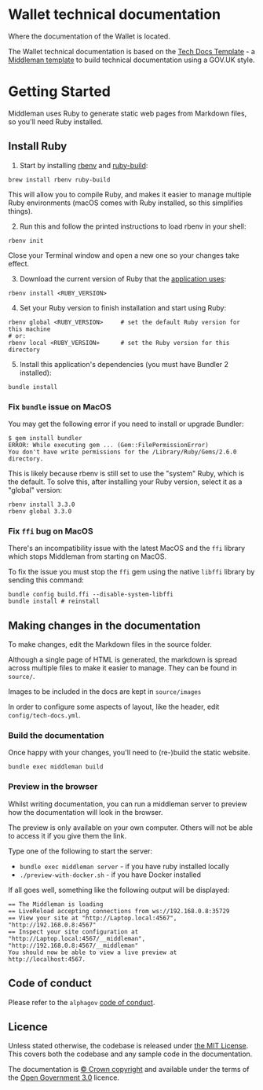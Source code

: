 # Wallet technical documentation
Where the documentation of the Wallet is located.

The Wallet technical documentation is based on the [Tech Docs Template](https://github.com/alphagov/tech-docs-template) - a [Middleman template](https://github.com/alphagov/tech-docs-template#:~:text=Template%20is%20a-,Middleman%20template,-that%20you%20can) to build technical documentation using a GOV.UK style.

# Getting Started
Middleman uses Ruby to generate static web pages from Markdown files, so you'll need Ruby installed.

## Install Ruby
1. Start by installing [rbenv](https://github.com/rbenv/rbenv) and [ruby-build](https://github.com/rbenv/ruby-build):
```
brew install rbenv ruby-build
```
This will allow you to compile Ruby, and makes it easier to manage multiple Ruby environments (macOS comes with Ruby installed, so this simplifies things).

2. Run this and follow the printed instructions to load rbenv in your shell:
```
rbenv init
```

Close your Terminal window and open a new one so your changes take effect.

3. Download the current version of Ruby that the [application uses](.ruby-version):
```
rbenv install <RUBY_VERSION>
```

4. Set your Ruby version to finish installation and start using Ruby:
```
rbenv global <RUBY_VERSION>     # set the default Ruby version for this machine
# or:
rbenv local <RUBY_VERSION>      # set the Ruby version for this directory
```

5. Install this application's dependencies (you must have Bundler 2 installed):
```
bundle install
```

### Fix `bundle` issue on MacOS
You may get the following error if you need to install or upgrade Bundler:
```
$ gem install bundler
ERROR: While executing gem ... (Gem::FilePermissionError)
You don't have write permissions for the /Library/Ruby/Gems/2.6.0 directory.
```

This is likely because rbenv is still set to use the "system" Ruby, which is the default. To solve this, after installing your Ruby version, select it as a "global" version:
```
rbenv install 3.3.0
rbenv global 3.3.0
```

### Fix `ffi` bug on MacOS

There's an incompatibility issue with the latest MacOS and the `ffi` library which stops Middleman from starting on MacOS.

To fix the issue you must stop the `ffi` gem using the native `libffi` library by sending this command:

```shell script
bundle config build.ffi --disable-system-libffi
bundle install # reinstall
```

## Making changes in the documentation
To make changes, edit the Markdown files in the source folder.

Although a single page of HTML is generated, the markdown is spread across multiple files to make it easier to manage. They can be found in `source/`.

Images to be included in the docs are kept in `source/images`

In order to configure some aspects of layout, like the header, edit `config/tech-docs.yml`.

### Build the documentation

Once happy with your changes, you'll need to (re-)build the static website.

```
bundle exec middleman build
```

### Preview in the browser

Whilst writing documentation, you can run a middleman server to preview how the documentation will look in the browser.

The preview is only available on your own computer. Others will not be able to access it if you give them the link.

Type one of the following to start the server:

* `bundle exec middleman server` - if you have ruby installed locally
* `./preview-with-docker.sh` - if you have Docker installed

If all goes well, something like the following output will be displayed:

```
== The Middleman is loading
== LiveReload accepting connections from ws://192.168.0.8:35729
== View your site at "http://Laptop.local:4567", "http://192.168.0.8:4567"
== Inspect your site configuration at "http://Laptop.local:4567/__middleman", "http://192.168.0.8:4567/__middleman"
You should now be able to view a live preview at http://localhost:4567.
```

## Code of conduct

Please refer to the `alphagov` [code of conduct](https://github.com/alphagov/.github/blob/main/CODE_OF_CONDUCT.md).

## Licence

Unless stated otherwise, the codebase is released under [the MIT License][mit].
This covers both the codebase and any sample code in the documentation.

The documentation is [© Crown copyright][copyright] and available under the terms of the [Open Government 3.0][ogl] licence.

[mit]: LICENCE.md
[copyright]: http://www.nationalarchives.gov.uk/information-management/re-using-public-sector-information/uk-government-licensing-framework/crown-copyright/
[ogl]: http://www.nationalarchives.gov.uk/doc/open-government-licence/version/3/
